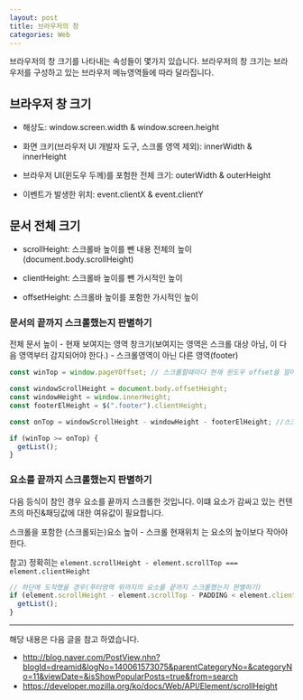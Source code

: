 ```yaml
---
layout: post
title: 브라우저의 창
categories: Web
---
```


브라우저의 창 크기를 나타내는 속성들이 몇가지 있습니다. 브라우저의 창 크기는 브라우저를 구성하고 있는 브라우저 메뉴영역들에 따라 달라집니다.

## 브라우저 창 크기

- 해상도: window.screen.width & window.screen.height

- 화면 크키(브라우저 UI 개발자 도구, 스크롤 영역 제외): innerWidth & innerHeight

- 브라우저 UI(윈도우 두께)를 포험한 전체 크기: outerWidth & outerHeight

- 이벤트가 발생한 위치: event.clientX & event.clientY

## 문서 전체 크기

- scrollHeight: 스크롤바 높이를 뺀 내용 전체의 높이 (document.body.scrollHeight)

- clientHeight: 스크롤바 높이를 뺀 가시적인 높이

- offsetHeight: 스크롤바 높이를 포함한 가시적인 높이

### 문서의 끝까지 스크롤했는지 판별하기

전체 문서 높이 - 현재 보여지는 영역 창크기(보여지는 영역은 스크롤 대상 아님, 이 다음 영역부터 감지되어야 한다.) - 스크롤영역이 아닌 다른 영역(footer)

```js
const winTop = window.pageYOffset; // 스크롤할때마다 현재 윈도우 offset을 알아낸다.

const windowScrollHeight = document.body.offsetHeight;
const windowHeight = window.innerHeight;
const footerElHeight = $(".footer").clientHeight;

const onTop = windowScrollHeight - windowHeight - footerElHeight; //스크롤이 문서하단에 도착했는지 계산합니다.

if (winTop >= onTop) {
  getList();
}
```

### 요소를 끝까지 스크롤했는지 판별하기

다음 등식이 참인 경우 요소를 끝까지 스크롤한 것입니다. 이떄 요소가 감싸고 있는 컨텐츠의 마진&패딩값에 대한 여유값이 필요합니다.

스크롤을 포함한 (스크롤되는)요소 높이 - 스크롤 현재위치 는 요소의 높이보다 작아야 한다.

참고) 정확히는 `element.scrollHeight - element.scrollTop === element.clientHeight`

```js
// 하단에 도착했을 경우(푸터영역 위까지의 요소를 끝까지 스크롤했는지 판별하기)
if (element.scrollHeight - element.scrollTop - PADDING < element.clientHeight) {
  getList();
}
```

---

해당 내용은 다음 글을 참고 하였습니다.

- http://blog.naver.com/PostView.nhn?blogId=dreamid&logNo=140061573075&parentCategoryNo=&categoryNo=11&viewDate=&isShowPopularPosts=true&from=search
- https://developer.mozilla.org/ko/docs/Web/API/Element/scrollHeight

